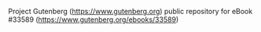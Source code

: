 Project Gutenberg (https://www.gutenberg.org) public repository for eBook #33589 (https://www.gutenberg.org/ebooks/33589)
